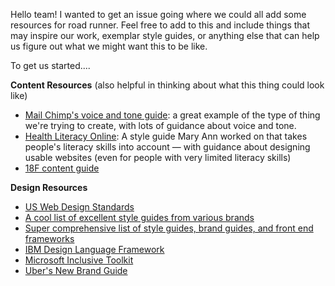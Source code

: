 Hello team! I wanted to get an issue going where we could all add some resources for road runner. Feel free to add to this and include things that may inspire our work, exemplar style guides, or anything else that can help us figure out what we might want this to be like. 


To get us started....

**Content Resources** (also helpful in thinking about what this thing could look like)
- [Mail Chimp's voice and tone guide](http://voiceandtone.com/):  a great example of the type of thing we're trying to create, with lots of guidance about voice and tone.
- [Health Literacy Online](http://health.gov/healthliteracyonline/): A style guide Mary Ann worked on that takes people's literacy skills into account — with guidance about designing usable websites (even for people with very limited literacy skills)
- [18F content guide](https://pages.18f.gov/content-guide/)

**Design Resources**
- [US Web Design Standards](https://designschool.canva.com/blog/50-meticulous-style-guides-every-startup-see-launching/)
- [A cool list of excellent style guides from various brands](https://designschool.canva.com/blog/50-meticulous-style-guides-every-startup-see-launching/)
- [Super comprehensive list of style guides, brand guides, and front end frameworks](https://medium.com/@iamtec/a-list-of-style-guides-brand-guidelines-and-front-end-frameworks-e5bb62db91e5#.sg7dwx39n)
- [IBM Design Language Framework](https://www.ibm.com/design/language/framework)
- [Microsoft Inclusive Toolkit](https://www.microsoft.com/en-us/design/practice)
- [Uber's New Brand Guide](https://brand.uber.com/)

